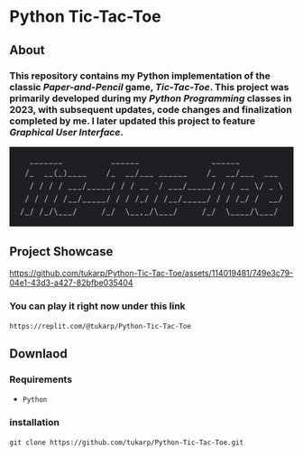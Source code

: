 # Python Tic-Tac-Toe

## About

### This repository contains my Python implementation of the classic *Paper-and-Pencil* game, *Tic-Tac-Toe*. This project was primarily developed during my *Python Programming* classes in 2023, with subsequent updates, code changes and finalization completed by me. I later updated this project to feature *Graphical User Interface*.

![Tic-Tac-Toe](https://github.com/tukarp/Python-Tic-Tac-Toe/blob/main/Images/Tic-Tac-Toe.png)

## Project Showcase

https://github.com/tukarp/Python-Tic-Tac-Toe/assets/114019481/749e3c79-04e1-43d3-a427-82bfbe035404

### You can play it right now under this link

```
https://replit.com/@tukarp/Python-Tic-Tac-Toe
```

## Downlaod

### Requirements

- ```Python```

### installation

```
git clone https://github.com/tukarp/Python-Tic-Tac-Toe.git
```
